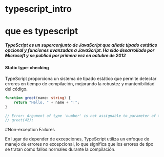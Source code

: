 # typescript_intro

# que es typescript
##### TypeScript es un superconjunto de JavaScript que añade tipado estático opcional y funciones avanzadas a JavaScript. Ha sido desarrollado por Microsoft y se publicó por primera vez en octubre de 2012


#### Static type-checking
TypeScript proporciona un sistema de tipado estático que permite detectar errores en tiempo de compilación, mejorando la robustez y mantenibilidad del código.

```typescript
function greet(name: string) {
    return "Hello, " + name + "!";
}

// Error: Argument of type 'number' is not assignable to parameter of type 'string'.
// greet(42); 
```
#Non-exception Failures

En lugar de depender de excepciones, TypeScript utiliza un enfoque de manejo de errores no excepcional, lo que significa que los errores de tipo se tratan como fallos normales durante la compilación.






